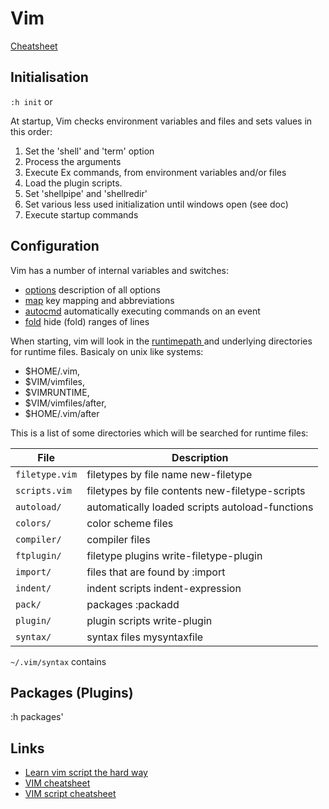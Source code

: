# Vim

[Cheatsheet](https://vim.rtorr.com/)

## Initialisation

`:h init` or <badge-doc href="https://vimhelp.org/starting.html#initialization" message="initialization" logo="vim"></badge-doc>

At startup, Vim checks environment variables and files and sets values
in this order:

1. Set the 'shell' and 'term' option
2. Process the arguments
3. Execute Ex commands, from environment variables and/or files
4. Load the plugin scripts.
5. Set 'shellpipe' and 'shellredir'
6. Set various less used initialization until windows open (see doc)
12. Execute startup commands

## Configuration

Vim has a number of internal variables and switches:

- [options](https://vimhelp.org/options.txt.html)   description of all options
  <badge-doc href='https://vimhelp.org/quickref.txt.html#option-list' logo='vim'></badge-doc>
- [map](https://vimhelp.org/map.txt.html)       key mapping and abbreviations
- [autocmd](https://vimhelp.org/autocmd.txt.html)  automatically executing commands on an event
- [fold](https://vimhelp.org/fold.txt.html)      hide (fold) ranges of lines
<!-- - [eval](https://vimhelp.org/eval.txt.html)      expression evaluation, conditional commands -->

When starting, vim will look in the [ runtimepath ](https://vimhelp.org/options.txt.html#%27runtimepath%27) and underlying directories for runtime files. Basicaly on unix like systems:

- $HOME/.vim,
- $VIM/vimfiles,
- $VIMRUNTIME,
- $VIM/vimfiles/after,
- $HOME/.vim/after

This is a list of some directories which will be searched for runtime files:

| File           | Description                                     |
|----------------|-------------------------------------------------|
| `filetype.vim` | filetypes by file name new-filetype             |
| `scripts.vim`  | filetypes by file contents new-filetype-scripts |
| `autoload/`    | automatically loaded scripts autoload-functions |
| `colors/`      | color scheme files                              |
| `compiler/`    | compiler files                                  |
| `ftplugin/`    | filetype plugins write-filetype-plugin          |
| `import/`      | files that are found by :import                 |
| `indent/`      | indent scripts indent-expression                |
| `pack/`        | packages :packadd                               |
| `plugin/`      | plugin scripts write-plugin                     |
| `syntax/`      | syntax files mysyntaxfile                       |


`~/.vim/syntax` contains

## Packages (Plugins)

:h packages' <badge-doc href='https://vimhelp.org/repeat.txt.html#packages' logo='vim'></badge-doc>


## Links

- [Learn vim script the hard way](https://learnvimscriptthehardway.stevelosh.com/chapters/42.html)
- [VIM cheatsheet](https://github.com/hackjutsu/vim-cheatsheet)
- [VIM script cheatsheet](https://github.com/hackjutsu/vim-cheatsheet)
